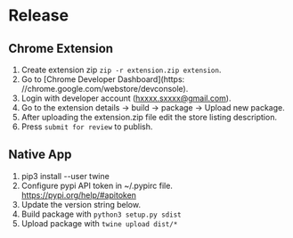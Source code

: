 # Release

## Chrome Extension

1. Create extension zip `zip -r extension.zip extension`.
2. Go to [Chrome Developer Dashboard](https:
   //chrome.google.com/webstore/devconsole).
3. Login with developer account (hxxxx.sxxxx@gmail.com).
4. Go to the extension details -> build -> package -> Upload new package.
5. After uploading the extension.zip file edit the store listing description.
6. Press `submit for review` to publish.

## Native App

1. pip3 install --user twine
2. Configure pypi API token in ~/.pypirc file.
     https://pypi.org/help/#apitoken
3. Update the version string below.
4. Build package with `python3 setup.py sdist`
5. Upload package with `twine upload dist/*`
